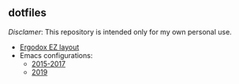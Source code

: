## dotfiles
*Disclamer*: This repository is intended only for my own personal use.

* [Ergodox EZ layout](https://configure.ergodox-ez.com/ergodox-ez/layouts/pjYeR/latest/0)
* Emacs configurations:
  - [2015-2017](https://github.com/jubnzv/dotfiles/tree/7ddeb6c466070b74c465f4004d8481476d7bb71d/.emacs.d)
  - [2019](https://github.com/jubnzv/dotfiles/tree/8ea29553c64d1ec1a58ad719afa23c5570f3553e/emacs)
